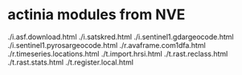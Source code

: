 # actinia modules from NVE
./i.asf.download.html
./i.satskred.html
./i.sentinel1.gdargeocode.html
./i.sentinel1.pyrosargeocode.html
./r.avaframe.com1dfa.html
./r.timeseries.locations.html
./t.import.hrsi.html
./t.rast.reclass.html
./t.rast.stats.html
./t.register.local.html
